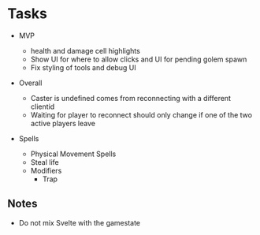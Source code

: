 # Tasks

- MVP

  - health and damage cell highlights
  - Show UI for where to allow clicks and UI for pending golem spawn
  - Fix styling of tools and debug UI

- Overall

  - Caster is undefined comes from reconnecting with a different clientid
  - Waiting for player to reconnect should only change if one of the two active players leave

- Spells
  - Physical Movement Spells
  - Steal life
  - Modifiers
    - Trap

## Notes

- Do not mix Svelte with the gamestate
